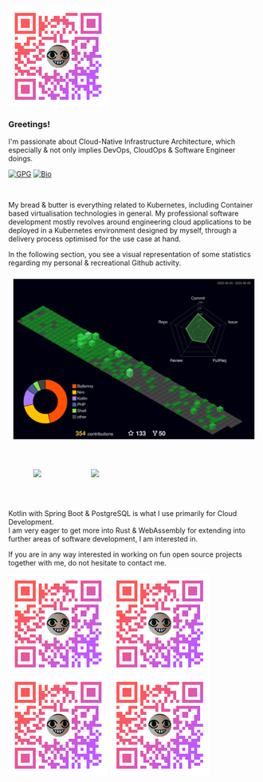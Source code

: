 <a href="https://akito.bio.link/"><img src="./img/akito-qr.png"></a>

### Greetings!

I'm passionate about Cloud-Native Infrastructure Architecture, which especially & not only implies DevOps, CloudOps & Software Engineer doings.

[![GPG](https://img.shields.io/badge/GPG-0x6A48F58C713BBB08-313131?style=flat&labelColor=545454&color=313131)](https://github.com/theAkito.gpg) [![Bio](https://img.shields.io/badge/Bio-akito.bio.link-313131?style=flat&labelColor=545454&color=313131)](https://akito.bio.link/)

  <br>

My bread & butter is everything related to Kubernetes, including Container based virtualisation technologies in general. My professional software development mostly revolves around engineering cloud applications to be deployed in a Kubernetes environment designed by myself, through a delivery process optimised for the use case at hand.

In the following section, you see a visual representation of some statistics regarding my personal & recreational Github activity.

<section>
<div>
<a href="https://github.com/theAkito" style="margin:10px;float:left;max-width:2000px;">
  <img align="left" src="./profile-3d-contrib/profile-night-green.svg" />
</a>
<br>
<br>
<a href="https://github.com/theAkito" style="margin:50px;float:left;max-width:1000px;">
  <img align="left" src="https://github-readme-stats.vercel.app/api/top-langs/?username=theAkito&langs_count=10&hide=Smarty,CSS,HTML,JavaScript&exclude_repo=docs-1,awesome-docker,angular-drag-n-drop-directive,DietPi,su-exec,rke,UnCiv,mattermost-plugin-github,plumbly,easy-bcrypt,Nim,micro,feed-nim,nimble,docs,python-bna,transfer.sh,hugo-theme-hello-friend-ng,fixedzoom,piggybudget,docker-raspbian-stretch,ZeroNet,cryptomator,jumbly,vuvuzela,go,RetroShare,docker-retroshare,coffeeMiner,sakai,0bin,klidsaz,RSSOwl,inferno-os,retroshare-nogui_063,docker-32bit-debian-jessie-install,redparrot-src,go1.11.2_arm_bootstrap,docker-kub-dbg-worker" />
</a>
<a href="https://skillicons.dev" style="margin:50px;float:left;max-width:1000px;">
  <img align="left" src="https://skillicons.dev/icons?i=nim,kotlin,rust,wasm,docker,kubernetes,git,github,linux,idea,vscode,androidstudio,ansible,bash,deno,graphql,md,nginx,postgres,raspberrypi,arduino,regex,spring,stackoverflow,devto,elixir,sentry&perline=6" />
</a>
</div>
</section>

  <br>
  <br>
  <br>
  
  

<section style="width:0px;display:inline-block;height:100%;vertical-align:bottom;"></section>
<div style="float:left;">
<p>
Kotlin with Spring Boot & PostgreSQL is what I use primarily for Cloud Development.  
<br>
I am very eager to get more into Rust & WebAssembly for extending into further areas of software development, I am interested in.
</p>
<p>
If you are in any way interested in working on fun open source projects together with me, do not hesitate to contact me.
</p>
</div>

<div style="float:left;">
<a href="https://akito.bio.link/"><img src="./img/akito-qr.png"></a>
<a href="https://akito.bio.link/"><img src="./img/akito-qr.png"></a>
<a href="https://akito.bio.link/"><img src="./img/akito-qr.png"></a>
<a href="https://akito.bio.link/"><img src="./img/akito-qr.png"></a>
</div>